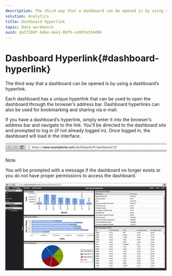 ```yaml
---
description: The third way that a dashboard can be opened is by using a dashboard’s hyperlink.
solution: Analytics
title: Dashboard Hyperlink
topic: Data workbench
uuid: da27204f-64be-4ea1-8bf9-ce907e334d86
---
```


# Dashboard Hyperlink{#dashboard-hyperlink}

The third way that a dashboard can be opened is by using a dashboard’s hyperlink.

Each dashboard has a unique hyperlink that can be used to open the dashboard through the browser’s address bar. Dashboard hyperlinks can also be used for bookmarking and sharing via e-mail.

If you have a dashboard’s hyperlink, simply enter it into the browser’s address bar and navigate to the link. You’ll be directed to the dashboard site and prompted to log in (if not already logged in). Once logged in, the dashboard will load in the interface.

![](assets/db_hyperlink.png)

>[!NOTE]
>
>You will be prompted with a message if the dashboard no longer exists or you do not have proper permissions to access the dashboard.

![](assets/db_hyperlink2.png)


